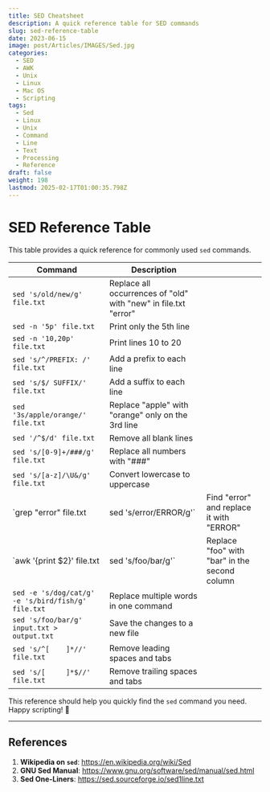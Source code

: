 ```yaml
---
title: SED Cheatsheet
description: A quick reference table for SED commands
slug: sed-reference-table
date: 2023-06-15
image: post/Articles/IMAGES/Sed.jpg
categories:
  - SED
  - AWK
  - Unix
  - Linux
  - Mac OS
  - Scripting
tags:
  - Sed
  - Linux
  - Unix
  - Command
  - Line
  - Text
  - Processing
  - Reference
draft: false
weight: 198
lastmod: 2025-02-17T01:00:35.798Z
---
```

# SED Reference Table

This table provides a quick reference for commonly used `sed` commands.

| Command                                            | Description                                                       |                                               |
| -------------------------------------------------- | ----------------------------------------------------------------- | --------------------------------------------- |
| `sed 's/old/new/g' file.txt`                       | Replace all occurrences of "old" with "new" in file.txt   "error" |                                               |
| `sed -n '5p' file.txt`                             | Print only the 5th line                                           |                                               |
| `sed -n '10,20p' file.txt`                         | Print lines 10 to 20                                              |                                               |
| `sed 's/^/PREFIX: /' file.txt`                     | Add a prefix to each line                                         |                                               |
| `sed 's/$/ SUFFIX/' file.txt`                      | Add a suffix to each line                                         |                                               |
| `sed '3s/apple/orange/' file.txt`                  | Replace "apple" with "orange" only on the 3rd line                |                                               |
| `sed '/^$/d' file.txt`                             | Remove all blank lines                                            |                                               |
| `sed 's/[0-9]+/###/g' file.txt`                    | Replace all numbers with "###"                                    |                                               |
| `sed 's/[a-z]/\U&/g' file.txt`                     | Convert lowercase to uppercase                                    |                                               |
| \`grep "error" file.txt                            | sed 's/error/ERROR/g'\`                                           | Find "error" and replace it with "ERROR"      |
| \`awk '{print \$2}' file.txt                       | sed 's/foo/bar/g'\`                                               | Replace "foo" with "bar" in the second column |
| `sed -e 's/dog/cat/g' -e 's/bird/fish/g' file.txt` | Replace multiple words in one command                             |                                               |
| `sed 's/foo/bar/g' input.txt > output.txt`         | Save the changes to a new file                                    |                                               |
| `sed 's/^[ 	]*//' file.txt`                        | Remove leading spaces and tabs                                    |                                               |
| `sed 's/[ 	]*$//' file.txt`                        | Remove trailing spaces and tabs                                   |                                               |

This reference should help you quickly find the `sed` command you need. Happy scripting! 🎩

***

## References

1. **Wikipedia on `sed`**: <https://en.wikipedia.org/wiki/Sed>
2. **GNU Sed Manual**: <https://www.gnu.org/software/sed/manual/sed.html>
3. **Sed One-Liners**: <https://sed.sourceforge.io/sed1line.txt>
